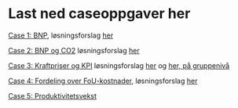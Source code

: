 # Last ned caseoppgaver her

[Case 1: BNP](/rkode/SOK1004_C1_H22.qmd), løsningsforslag [her](/løsningsforslag/SOK1004_C1_H22_løsningsforslag.qmd)

[Case 2: BNP og CO2](/rkode/SOK1004_C2_H22.qmd) løsningsforslag [her](/løsningsforslag/SOK1004_C2_H22_løsningsforslag.qmd)

[Case 3: Kraftpriser og KPI](/rkode/SOK1004_C3_H22.qmd) løsningsforslag [her](/løsningsforslag/SOK1004_C3_H22_løsningsforslag.qmd) og [her, på gruppenivå](/løsningsforslag/SOK1004_C3_H22_løsningsforslag_gruppenivå.qmd)

[Case 4: Fordeling over FoU-kostnader](/rkode/SOK1004_C4_H22.qmd), løsningsforslag [her](/løsningsforslag/SOK1004_C4_H22_løsningsforslag.qmd)

[Case 5: Produktivitetsvekst](/rkode/SOK1004_C5_H22.qmd)
